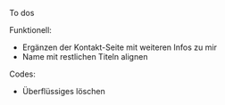 To dos

Funktionell:
- Ergänzen der Kontakt-Seite mit weiteren Infos zu mir
- Name mit restlichen Titeln alignen

Codes:
- Überflüssiges löschen
